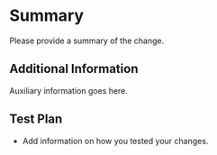# Summary

Please provide a summary of the change.

## Additional Information

Auxiliary information goes here.

## Test Plan

- Add information on how you tested your changes.